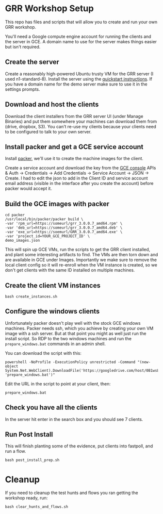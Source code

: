 # GRR Workshop Setup

This repo has files and scripts that will allow you to create and run your own GRR workshop.

You'll need a Google compute engine account for running the clients and the server in GCE. A domain name to use for the server makes things easier but isn't required.

## Create the server

Create a reasonably high-powered Ubuntu trusty VM for the GRR server (I used n1-standard-8). Install the server using the [quickstart instructions](https://github.com/google/grr-doc/blob/master/quickstart.adoc). If you have a domain name for the demo server make sure to use it in the settings prompts.

## Download and host the clients

Download the client installers from the GRR server UI (under Manage Binaries) and put them somewhere your machines can download them from (drive, dropbox, S3). You can't re-use my clients because your clients need to be configured to talk to your own server.

## Install packer and get a GCE service account

Install [packer](https://packer.io/), we'll use it to create the machine images for the client.

Create a service account and download the key from the [GCE console](https://console.developers.google.com) APIs & Auth -> Credentials -> Add Credentials -> Service Account -> JSON -> Create. I had to edit the json to add in the Client ID and service account email address (visible in the interface after you create the account) before packer would accept it.

## Build the GCE images with packer

```
cd packer
/usr/local/bin/packer/packer build \
-var 'rpm_url=https://someurl/grr_3.0.0.7_amd64.rpm' \
-var 'deb_url=https://someurl/grr_3.0.0.7_amd64.deb' \
-var 'exe_url=https://soemurl/GRR_3.0.0.7_amd64.exe' \
-var 'project_id=YOUR_GCE_PROJECT_ID' \
demo_images.json
```

This will spin up GCE VMs, run the scripts to get the GRR client installed, and plant some interesting artifacts to find. The VMs are then torn down and are available in GCE under Images. Importantly we make sure to remove the local client config so it will re-enroll when the VM instance is created, so we don't get clients with the same ID installed on multiple machines.

## Create the client VM instances

```
bash create_instances.sh
```
## Configure the windows clients

Unfortunately packer doesn't play well with the stock GCE windows machines.
Packer needs ssh, which you achieve by creating your own VM image with a ssh
server.  But at that point you might as well just run the install script. So RDP
to the two windows machines and run the `prepare_windows.bat` commands in an
admin shell.

You can download the script with this:
```
powershell -NoProfile -ExecutionPolicy unrestricted -Command "(new-object System.Net.WebClient).DownloadFile('https://googledrive.com/host/0B1wsLqFoT7i2fjI5TjYtUGZuVTBCTVNYWGpsNjZnc0tQLWROWW91WHlaaWV2YVprN2NOSEE/prepare_windows.bat', 'prepare_windows.bat')"
```
Edit the URL in the script to point at your client, then:

```
prepare_windows.bat
```

## Check you have all the clients

In the server hit enter in the search box and you should see 7 clients.

## Run Post Install

This will finish planting some of the evidence, put clients into fastpoll, and
run a flow.

```
bash post_install_prep.sh
```

# Cleanup

If you need to cleanup the test hunts and flows you ran getting the workshop
ready, run:

```
bash clear_hunts_and_flows.sh
```
